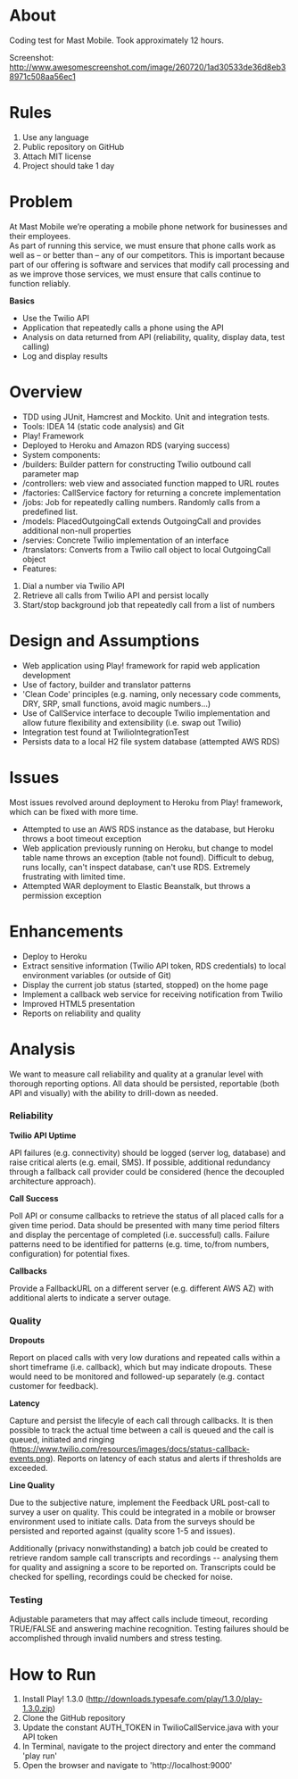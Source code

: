 # About

Coding test for Mast Mobile. Took approximately 12 hours. 

Screenshot: http://www.awesomescreenshot.com/image/260720/1ad30533de36d8eb38971c508aa56ec1

# Rules

1. Use any language
2. Public repository on GitHub
3. Attach MIT license
4. Project should take 1 day

# Problem

At Mast Mobile we’re operating a mobile phone network for businesses and their employees.  
As part of running this service, we must ensure that phone calls work as well as – or better than – any of our 
competitors. This is important because part of our offering is software and services that modify call processing and as 
we improve those services, we must ensure that calls continue to function reliably.

**Basics**

* Use the Twilio API
* Application that repeatedly calls a phone using the API
* Analysis on data returned from API (reliability, quality, display data, test calling)
* Log and display results

# Overview

* TDD using JUnit, Hamcrest and Mockito. Unit and integration tests.
* Tools: IDEA 14 (static code analysis) and Git
* Play! Framework
* Deployed to Heroku and Amazon RDS (varying success)
* System components:
 * /builders: Builder pattern for constructing Twilio outbound call parameter map
 * /controllers: web view and associated function mapped to URL routes
 * /factories: CallService factory for returning a concrete implementation
 * /jobs: Job for repeatedly calling numbers. Randomly calls from a predefined list.
 * /models: PlacedOutgoingCall extends OutgoingCall and provides additional non-null properties
 * /servies: Concrete Twilio implementation of an interface 
 * /translators: Converts from a Twilio call object to local OutgoingCall object
* Features:
 1. Dial a number via Twilio API
 2. Retrieve all calls from Twilio API and persist locally
 3. Start/stop background job that repeatedly call from a list of numbers

# Design and Assumptions

* Web application using Play! framework for rapid web application development
* Use of factory, builder and translator patterns
* 'Clean Code' principles (e.g. naming, only necessary code comments, DRY, SRP, small functions, avoid magic numbers...)
* Use of CallService interface to decouple Twilio implementation and allow future flexibility and extensibility (i.e. swap out Twilio)
* Integration test found at TwilioIntegrationTest
* Persists data to a local H2 file system database (attempted AWS RDS)

# Issues

Most issues revolved around deployment to Heroku from Play! framework, which can be fixed with more time.

* Attempted to use an AWS RDS instance as the database, but Heroku throws a boot timeout exception
* Web application previously running on Heroku, but change to model table name throws an exception (table not found). 
Difficult to debug, runs locally, can't inspect database, can't use RDS. Extremely frustrating with limited time.
* Attempted WAR deployment to Elastic Beanstalk, but throws a permission exception

# Enhancements

* Deploy to Heroku
* Extract sensitive information (Twilio API token, RDS credentials) to local environment variables (or outside of Git)
* Display the current job status (started, stopped) on the home page
* Implement a callback web service for receiving notification from Twilio
* Improved HTML5 presentation
* Reports on reliability and quality

# Analysis

We want to measure call reliability and quality at a granular level with thorough reporting options. 
All data should be persisted, reportable (both API and visually) with the ability to drill-down as needed. 

### Reliability

**Twilio API Uptime**

API failures (e.g. connectivity) should be logged (server log, database) and raise critical alerts (e.g. email, SMS). 
If possible, additional redundancy through a fallback call provider could be considered (hence the decoupled architecture approach). 

**Call Success**

Poll API or consume callbacks to retrieve the status of all placed calls for a given time period. 
Data should be presented with many time period filters and display the percentage of completed (i.e. successful) calls. 
Failure patterns need to be identified for patterns (e.g. time, to/from numbers, configuration) for potential fixes. 

**Callbacks**

Provide a FallbackURL on a different server (e.g. different AWS AZ) with additional alerts to indicate a server outage. 

### Quality

**Dropouts**

Report on placed calls with very low durations and repeated calls within a short timeframe (i.e. callback), which but 
may indicate dropouts. These would need to be monitored and followed-up separately (e.g. contact customer for feedback).

**Latency**

Capture and persist the lifecyle of each call through callbacks. It is then possible to track the actual time between
a call is queued and the call is queued, initiated and ringing (https://www.twilio.com/resources/images/docs/status-callback-events.png). 
Reports on latency of each status and alerts if thresholds are exceeded.

**Line Quality**

Due to the subjective nature, implement the Feedback URL post-call to survey a user on quality. This could be integrated
in a mobile or browser environment used to initiate calls. Data from the surveys should be persisted and reported against
(quality score 1-5 and issues). 

Additionally (privacy nonwithstanding) a batch job could be created to retrieve random sample call transcripts and recordings -- 
analysing them for quality and assigning a score to be reported on. Transcripts could be checked for spelling, recordings
could be checked for noise.

### Testing

Adjustable parameters that may affect calls include timeout, recording TRUE/FALSE and answering machine recognition. 
Testing failures should be accomplished through invalid numbers and stress testing.

# How to Run

1. Install Play! 1.3.0 (http://downloads.typesafe.com/play/1.3.0/play-1.3.0.zip)
2. Clone the GitHub repository
3. Update the constant AUTH_TOKEN in TwilioCallService.java with your API token
4. In Terminal, navigate to the project directory and enter the command 'play run'
5. Open the browser and navigate to 'http://localhost:9000'